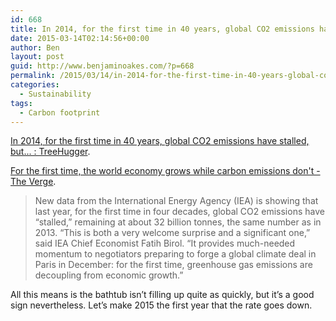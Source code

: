 ```yaml
---
id: 668
title: In 2014, for the first time in 40 years, global CO2 emissions have stalled
date: 2015-03-14T02:14:56+00:00
author: Ben
layout: post
guid: http://www.benjaminoakes.com/?p=668
permalink: /2015/03/14/in-2014-for-the-first-time-in-40-years-global-co2-emissions-have-stalled/
categories:
  - Sustainability
tags:
  - Carbon footprint
---
```

[In 2014, for the first time in 40 years, global CO2 emissions have stalled, but... : TreeHugger](http://www.treehugger.com/climate-change/2014-first-time-40-years-global-co2-emissions-stalled-32-billion-tonnes.html).
  
[For the first time, the world economy grows while carbon emissions don't - The Verge](http://www.theverge.com/2015/3/13/8211817/carbon-dioxide-emissions-world-economy-link).

> New data from the International Energy Agency (IEA) is showing that last year, for the first time in four decades, global CO2 emissions have &#8220;stalled,&#8221; remaining at about 32 billion tonnes, the same number as in 2013. &#8220;This is both a very welcome surprise and a significant one,&#8221; said IEA Chief Economist Fatih Birol. &#8220;It provides much-needed momentum to negotiators preparing to forge a global climate deal in Paris in December: for the first time, greenhouse gas emissions are decoupling from economic growth.&#8221; 

All this means is the bathtub isn&#8217;t filling up quite as quickly, but it&#8217;s a good sign nevertheless. Let&#8217;s make 2015 the first year that the rate goes down.